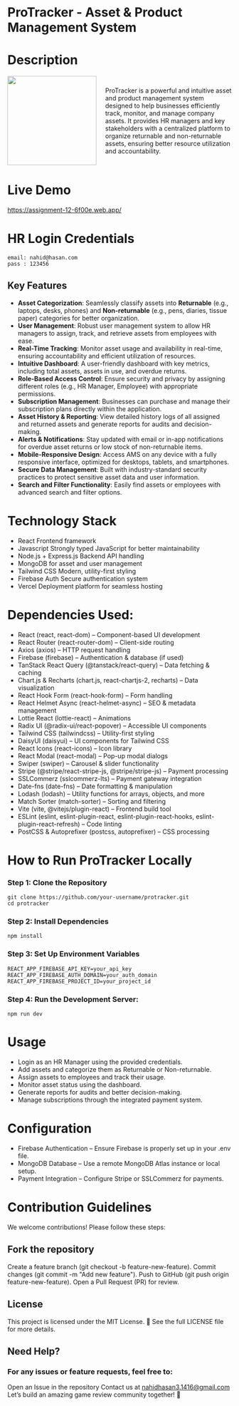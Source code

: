 # ProTracker - Asset & Product Management System

###

# Description

<div style="display: grid; grid-template-columns: 1fr 2fr; gap: 20px; align-items: center; text-align: left;">
  <img height="200" src="https://i.ibb.co/8gTCsqts/Screenshot-2025-02-01-161518.png" />
  <p style="max-width: 500px;">
    ProTracker is a powerful and intuitive asset and product management system designed to help businesses efficiently track, monitor, and manage company assets. It provides HR managers and key stakeholders with a centralized platform to organize returnable and non-returnable assets, ensuring better resource utilization and accountability.
  </p>
</div>

# Live Demo

https://assignment-12-6f00e.web.app/

# HR Login Credentials

    email: nahid@hasan.com
    pass : 123456

## Key Features

- **Asset Categorization**: Seamlessly classify assets into **Returnable** (e.g., laptops, desks, phones) and **Non-returnable** (e.g., pens, diaries, tissue paper) categories for better organization.
- **User Management**: Robust user management system to allow HR managers to assign, track, and retrieve assets from employees with ease.
- **Real-Time Tracking**: Monitor asset usage and availability in real-time, ensuring accountability and efficient utilization of resources.
- **Intuitive Dashboard**: A user-friendly dashboard with key metrics, including total assets, assets in use, and overdue returns.
- **Role-Based Access Control**: Ensure security and privacy by assigning different roles (e.g., HR Manager, Employee) with appropriate permissions.
- **Subscription Management**: Businesses can purchase and manage their subscription plans directly within the application.
- **Asset History & Reporting**: View detailed history logs of all assigned and returned assets and generate reports for audits and decision-making.
- **Alerts & Notifications**: Stay updated with email or in-app notifications for overdue asset returns or low stock of non-returnable items.
- **Mobile-Responsive Design**: Access AMS on any device with a fully responsive interface, optimized for desktops, tablets, and smartphones.
- **Secure Data Management**: Built with industry-standard security practices to protect sensitive asset data and user information.
- **Search and Filter Functionality**: Easily find assets or employees with advanced search and filter options.

# Technology Stack

- React Frontend framework
- Javascript Strongly typed JavaScript for better maintainability
- Node.js + Express.js Backend API handling
- MongoDB for asset and user management
- Tailwind CSS Modern, utility-first styling
- Firebase Auth Secure authentication system
- Vercel Deployment platform for seamless hosting

# Dependencies Used:

- React (react, react-dom) – Component-based UI development
- React Router (react-router-dom) – Client-side routing
- Axios (axios) – HTTP request handling
- Firebase (firebase) – Authentication & database (if used)
- TanStack React Query (@tanstack/react-query) – Data fetching & caching
- Chart.js & Recharts (chart.js, react-chartjs-2, recharts) – Data visualization
- React Hook Form (react-hook-form) – Form handling
- React Helmet Async (react-helmet-async) – SEO & metadata management
- Lottie React (lottie-react) – Animations
- Radix UI (@radix-ui/react-popover) – Accessible UI components
- Tailwind CSS (tailwindcss) – Utility-first styling
- DaisyUI (daisyui) – UI components for Tailwind CSS
- React Icons (react-icons) – Icon library
- React Modal (react-modal) – Pop-up modal dialogs
- Swiper (swiper) – Carousel & slider functionality
- Stripe (@stripe/react-stripe-js, @stripe/stripe-js) – Payment processing
- SSLCommerz (sslcommerz-lts) – Payment gateway integration
- Date-fns (date-fns) – Date formatting & manipulation
- Lodash (lodash) – Utility functions for arrays, objects, and more
- Match Sorter (match-sorter) – Sorting and filtering
- Vite (vite, @vitejs/plugin-react) – Frontend build tool
- ESLint (eslint, eslint-plugin-react, eslint-plugin-react-hooks, eslint-plugin-react-refresh) – Code linting
- PostCSS & Autoprefixer (postcss, autoprefixer) – CSS processing</p>

# How to Run ProTracker Locally

### Step 1: Clone the Repository

    git clone https://github.com/your-username/protracker.git
    cd protracker

### Step 2: Install Dependencies

    npm install

### Step 3: Set Up Environment Variables

    REACT_APP_FIREBASE_API_KEY=your_api_key
    REACT_APP_FIREBASE_AUTH_DOMAIN=your_auth_domain
    REACT_APP_FIREBASE_PROJECT_ID=your_project_id

### Step 4: Run the Development Server:

    npm run dev

# Usage

- Login as an HR Manager using the provided credentials.
- Add assets and categorize them as Returnable or Non-returnable.
- Assign assets to employees and track their usage.
- Monitor asset status using the dashboard.
- Generate reports for audits and better decision-making.
- Manage subscriptions through the integrated payment system.

# Configuration

- Firebase Authentication – Ensure Firebase is properly set up in your .env file.
- MongoDB Database – Use a remote MongoDB Atlas instance or local setup.
- Payment Integration – Configure Stripe or SSLCommerz for payments.

# Contribution Guidelines

We welcome contributions! Please follow these steps:

## Fork the repository

Create a feature branch (git checkout -b feature-new-feature). Commit changes (git commit -m "Add new feature"). Push to GitHub (git push origin feature-new-feature). Open a Pull Request (PR) for review.

## License

This project is licensed under the MIT License. 📄 See the full LICENSE file for more details.

## Need Help?

### For any issues or feature requests, feel free to:

Open an Issue in the repository Contact us at nahidhasan3.1416@gmail.com Let’s build an amazing game review community together! 🚀
